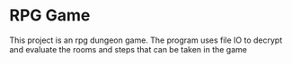 RPG Game
===

This project is an rpg dungeon game. The program uses file IO to decrypt and evaluate the rooms and steps that can be taken in the game
